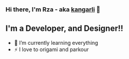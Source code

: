 ### Hi there, I'm Rza - aka [kangarli](https://codestackr.com) 👋

## I'm a Developer, and Designer!!

- 🌱 I’m currently learning everything
- ⚡ I love to origami and parkour
